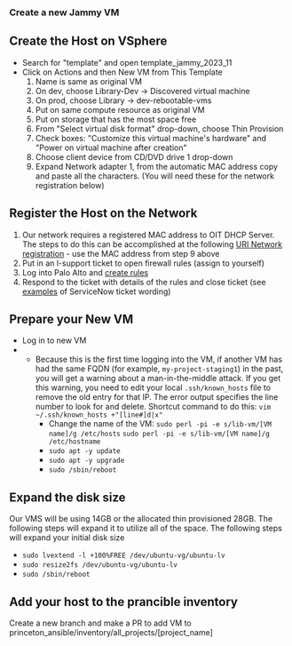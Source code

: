 
### Create a new Jammy VM

## Create the Host on VSphere

- Search for "template" and open template_jammy_2023_11
- Click on Actions and then New VM from This Template
    1. Name is same as original VM
    2. On dev, choose Library-Dev -> Discovered virtual machine
    3. On prod, choose Library -> dev-rebootable-vms
    4. Put on same compute resource as original VM
    5. Put on storage that has the most space free
    6. From "Select virtual disk format" drop-down, choose Thin Provision
    7. Check boxes: "Customize this virtual machine's hardware" and "Power on virtual machine after creation"
    8. Choose client device from CD/DVD drive 1 drop-down
    9. Expand Network adapter 1, from the automatic MAC address copy and paste all the  characters. (You will need these for the network registration below)

## Register the Host on the Network

1. Our network requires a registered MAC address to OIT DHCP Server. The steps to do this can be accomplished at the following [URI Network registration](https://princeton.service-now.com/service?id=sc_category&sys_id=0c0591f14f9d270c18ddd48e5210c79c) - use the MAC address from step 9 above
2. Put in an l-support ticket to open firewall rules (assign to yourself)
3. Log into Palo Alto and [create rules](https://github.com/pulibrary/pul-it-handbook/blob/main/services/panos_fw.md)
4. Respond to the ticket with details of the rules and close ticket (see [examples](https://github.com/pulibrary/ops-catchall/blob/main/projects/panos_editing.md) of ServiceNow ticket wording)


## Prepare your New VM

- Log in to new VM
-  - Because this is the first time logging into the VM, if another VM has had the same FQDN (for example, `my-project-staging1`) in the past, you will get a warning about a man-in-the-middle attack. If you get this warning, you need to edit your local `.ssh/known_hosts` file to remove the old entry for that IP. The error output specifies the line number to look for and delete. Shortcut command to do this: ```vim ~/.ssh/known_hosts +"[line#]d|x"```
        - Change the name of the VM:
            ```sudo perl -pi -e s/lib-vm/[VM name]/g /etc/hosts```
            ```sudo perl -pi -e s/lib-vm/[VM name]/g /etc/hostname```
        - ```sudo apt -y update```
        - ```sudo apt -y upgrade```
        - ```sudo /sbin/reboot```

## Expand the disk size

Our VMS will be using 14GB or the allocated thin provisioned 28GB. The following steps will expand it to utilize all of the space. The following steps will expand your initial disk size

- ```sudo lvextend -l +100%FREE /dev/ubuntu-vg/ubuntu-lv```
- ```sudo resize2fs /dev/ubuntu-vg/ubuntu-lv```
- ```sudo /sbin/reboot```

## Add your host to the prancible inventory

Create a new branch and make a PR to add VM to princeton_ansible/inventory/all_projects/[project_name]
